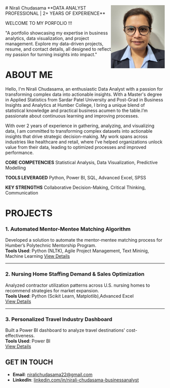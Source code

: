 <img src="pic01.jpg" alt="Nirali Chudasama" align="right" width="170"/>
# Nirali Chudasama
**DATA ANALYST PROFESSIONAL | 2+ YEARS OF EXPERIENCE**

WELCOME TO MY PORFOLIO !!!

"A portfolio showcasing my expertise in business analytics, data visualization, and project management. Explore my data-driven projects, resume, and contact details, all designed to reflect my passion for turning insights into impact."

# ABOUT ME
Hello, I'm Nirali Chudasama, an enthusiastic Data Analyst with a passion for transforming complex data into actionable insights. With a Master's degree in Applied Statistics from Sardar Patel University and Post-Grad in Business Insights and Analytics at Humber College, I bring a unique blend of statistical knowledge and practical business acumen to the table.I’m passionate about continuous learning and improving processes.

With over 2 years of experience in gathering, analyzing, and visualizing data, I am committed to transforming complex datasets into actionable insights that drive strategic decision-making. My work spans across industries like healthcare and retail, where I’ve helped organizations unlock value from their data, leading to optimized processes and improved performance.
                
**CORE COMPETENCIES**
Statistical Analysis, Data Visualization, Predictive Modelling
                   
**TOOLS LEVERAGED**
Python, Power BI, SQL, Advanced Excel, SPSS
                    
**KEY STRENGTHS**
Collaborative Decision-Making, Critical Thinking, Communication


# PROJECTS

### 1. **Automated Mentor-Mentee Matching Algorithm**
Developed a solution to automate the mentor-mentee matching process for Humber’s Polytechnic Mentorship Program.  
**Tools Used**: Python (NLTK), Agile Project Management, Text Mininig, Machine Learning 
[View Details](mentor-mentee-details.md)

---

### 2. **Nursing Home Staffing Demand & Sales Optimization**

Analyzed contractor utilization patterns across U.S. nursing homes to recommend strategies for market expansion.  
**Tools Used**: Python (Scikit Learn, Matplotlib),Advanced Excel  
[View Details](nursing-home-details.md)

---

### 3. **Personalized Travel Industry Dashboard**

Built a Power BI dashboard to analyze travel destinations' cost-effectiveness.  
**Tools Used**: Power BI  
[View Details](travel-dashboard-details.md)




## GET IN TOUCH
- **Email**: [niralichudasama22@gmail.com](mailto:niralichudasama22@gmail.com)
- **LinkedIn**: [linkedin.com/in/nirali-chudasama-businessanalyst](https://www.linkedin.com/in/nirali-chudasama-businessanalyst/)
  




